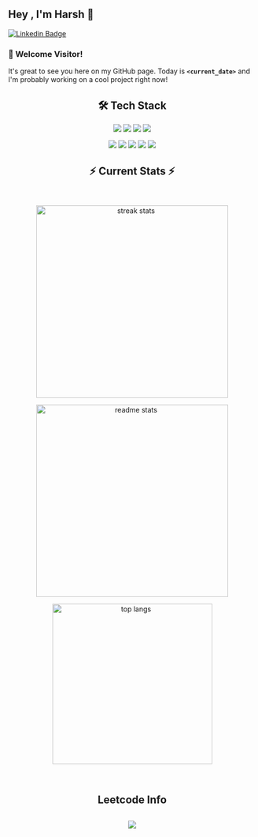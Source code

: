## Hey , I'm Harsh 👋
[![Linkedin Badge](https://img.shields.io/badge/-HarshKumar-blue?style=flat-square&logo=Linkedin&logoColor=white&link=https://www.linkedin.com/in/jonathangin/)](https://www.linkedin.com/in/harsh-kumar-000655272?utm_source=share&utm_campaign=share_via&utm_content=profile&utm_medium=android_app)


### 👋 Welcome Visitor!
It's great to see you here on my GitHub page. Today is **`<current_date>`**  and I'm probably working on a cool project right now!




<h2 align="center">🛠️ Tech Stack</h2>
<p align="center">
  <img src="https://img.shields.io/badge/-JavaScript-f7df1e?style=for-the-badge&logo=javascript&logoColor=black">
  <img src="https://img.shields.io/badge/-Python-3776AB?style=for-the-badge&logo=python&logoColor=white">
  <img src="https://img.shields.io/badge/-Java-red?style=for-the-badge&logo=java&logoColor=white">
  <img src="https://img.shields.io/badge/-TypeScript-007ACC?style=for-the-badge&logo=typescript&logoColor=white">
</p>
<p align="center">
  <img src="https://img.shields.io/badge/-React-61DAFB?style=for-the-badge&logo=react&logoColor=black">
  <img src="https://img.shields.io/badge/-Node.js-43853D?style=for-the-badge&logo=node.js&logoColor=white">
  <img src="https://img.shields.io/badge/-Express-000000?style=for-the-badge&logo=express&logoColor=white">
  <img src="https://img.shields.io/badge/-Next.js-000000?style=for-the-badge&logo=next.js&logoColor=white">
  <img src="https://img.shields.io/badge/-MongoDB-47A248?style=for-the-badge&logo=mongodb&logoColor=white">
</p>


<!-- 
### 🛠️ Tech Stack
- **Languages:** 
  ![JavaScript](https://img.shields.io/badge/-JavaScript-black?style=flat&logo=javascript)
  ![Python](https://img.shields.io/badge/-Python-black?style=flat&logo=python)
  ![Java](https://img.shields.io/badge/-Java-black?style=flat&logo=java)
  ![TypeScript](https://img.shields.io/badge/-TypeScript-black?style=flat&logo=typescript)

- **Frameworks/Libraries:** 
  ![React](https://img.shields.io/badge/-React-black?style=flat&logo=react) 
  ![Node.js](https://img.shields.io/badge/-Node.js-black?style=flat&logo=node.js) 
  ![Express](https://img.shields.io/badge/-Express-black?style=flat&logo=express) 
  ![Next.js](https://img.shields.io/badge/-Next.js-black?style=flat&logo=next.js)

- **Databases:** 
  ![MongoDB](https://img.shields.io/badge/-MongoDB-black?style=flat&logo=mongodb)
-->

  <h2 align="center">⚡ Current Stats ⚡</h2>
<br>
<p align="center">
  <a href="https://github.com/ueux?tab=repositories">
    <img width=390 src="https://streak-stats.demolab.com/?user=ueux&count_private=true&theme=react&border_radius=10" alt="streak stats"/>
  </a>
</p>
  
<p align="center">
  <a href="https://github.com/ueux#user-activity-overview">
  <img width=390 src="https://github-readme-stats.vercel.app/api?username=ueux&show_icons=true&theme=react&border_radius=10" alt="readme stats" />

  </a>
</p>

<p align="center">
  <a href="https://github.com/ueux#user-activity-overview">  <img width=325 align="center" src="https://github-readme-stats.vercel.app/api/top-langs/?username=ueux&hide=HTML&langs_count=8&layout=compact&theme=react&border_radius=10&size_weight=0.5&count_weight=0.5&exclude_repo=github-readme-stats" alt="top langs" />
  </a>
</p>
  <br/>
  <div align="center"> 
  

<h2 align="center">Leetcode Info<h2>  
<p align="center"><a href="https://leetcode.com/ueu_x"><img  align=top flex-grow=1 src="https://leetcard.jacoblin.cool/ueu_x?theme=wtf&ext=heatmap" /> </a>
  
</p>



<br/>

<br/><br/>




